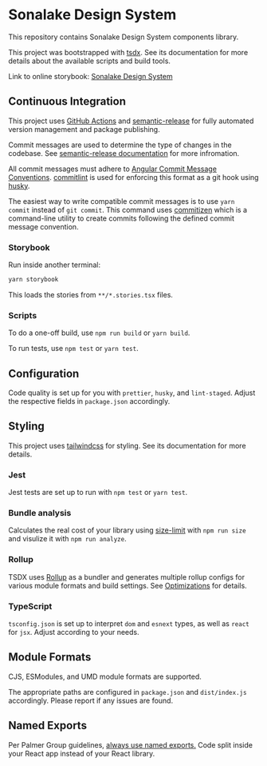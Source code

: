 # Sonalake Design System

This repository contains Sonalake Design System components library.

This project was bootstrapped with [tsdx](https://github.com/formium/tsdx). See its documentation for more details about the available scripts and build tools.

Link to online storybook: [Sonalake Design System](https://sonalake.github.io/design-system/)

## Continuous Integration

This project uses [GitHub Actions](https://github.com/features/actions) and [semantic-release](https://github.com/semantic-release/semantic-release) for fully automated version management and package publishing.

Commit messages are used to determine the type of changes in the codebase. See [semantic-release documentation](https://github.com/semantic-release/semantic-release#commit-message-format) for more infromation.

All commit messages must adhere to [Angular Commit Message Conventions](https://github.com/semantic-release/semantic-release#commit-message-format). [commitlint](https://github.com/conventional-changelog/commitlint) is used for enforcing this format as a git hook using [husky](https://github.com/typicode/husky).

The easiest way to write compatible commit messages is to use `yarn commit` instead of `git commit`. This command uses [commitizen](https://github.com/commitizen/cz-cli#using-the-command-line-tool) which is a command-line utility to create commits following the defined commit message convention.

### Storybook

Run inside another terminal:

```bash
yarn storybook
```

This loads the stories from `**/*.stories.tsx` files.

### Scripts

To do a one-off build, use `npm run build` or `yarn build`.

To run tests, use `npm test` or `yarn test`.

## Configuration

Code quality is set up for you with `prettier`, `husky`, and `lint-staged`. Adjust the respective fields in `package.json` accordingly.

## Styling

This project uses [tailwindcss](https://tailwindcss.com) for styling. See its documentation for more details.

### Jest

Jest tests are set up to run with `npm test` or `yarn test`.

### Bundle analysis

Calculates the real cost of your library using [size-limit](https://github.com/ai/size-limit) with `npm run size` and visulize it with `npm run analyze`.

### Rollup

TSDX uses [Rollup](https://rollupjs.org) as a bundler and generates multiple rollup configs for various module formats and build settings. See [Optimizations](#optimizations) for details.

### TypeScript

`tsconfig.json` is set up to interpret `dom` and `esnext` types, as well as `react` for `jsx`. Adjust according to your needs.

## Module Formats

CJS, ESModules, and UMD module formats are supported.

The appropriate paths are configured in `package.json` and `dist/index.js` accordingly. Please report if any issues are found.

## Named Exports

Per Palmer Group guidelines, [always use named exports.](https://github.com/palmerhq/typescript#exports) Code split inside your React app instead of your React library.
